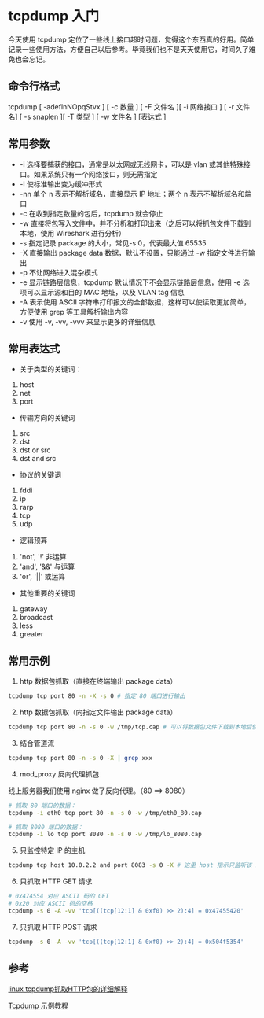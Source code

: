 # tcpdump 入门

今天使用 tcpdump 定位了一些线上接口超时问题，觉得这个东西真的好用。简单记录一些使用方法，方便自己以后参考。毕竟我们也不是天天使用它，时间久了难免也会忘记。

## 命令行格式
tcpdump [ -adeflnNOpqStvx ] [ -c 数量 ] [ -F 文件名 ][ -i 网络接口 ] [ -r 文件名] [ -s snaplen ][ -T 类型 ] [ -w 文件名 ] [表达式 ]

## 常用参数

* -i 选择要捕获的接口，通常是以太网或无线网卡，可以是 vlan 或其他特殊接口。如果系统只有一个网络接口，则无需指定
* -l 使标准输出变为缓冲形式
* -nn 单个 n 表示不解析域名，直接显示 IP 地址；两个 n 表示不解析域名和端口
* -c 在收到指定数量的包后，tcpdump 就会停止
* -w 直接将包写入文件中，并不分析和打印出来（之后可以将抓包文件下载到本地，使用 Wireshark 进行分析）
* -s 指定记录 package 的大小，常见-s 0，代表最大值 65535
* -X 直接输出 package data 数据，默认不设置，只能通过 -w 指定文件进行输出
* -p 不让网络进入混杂模式
* -e 显示链路层信息，tcpdump 默认情况下不会显示链路层信息，使用 -e 选项可以显示源和目的 MAC 地址，以及 VLAN tag 信息
* -A 表示使用 ASCII 字符串打印报文的全部数据，这样可以使读取更加简单，方便使用 grep 等工具解析输出内容
* -v 使用 -v, -vv, -vvv 来显示更多的详细信息

## 常用表达式

* 关于类型的关键词：
1. host
2. net
3. port

* 传输方向的关键词
1. src
2. dst
3. dst or src
4. dst and src

* 协议的关键词
1. fddi
2. ip
3. rarp
4. tcp
5. udp

* 逻辑预算
1. 'not', '!' 非运算
2. 'and', '&&' 与运算
3. 'or', '||' 或运算

* 其他重要的关键词
1. gateway
2. broadcast
3. less
4. greater

## 常用示例

1. http 数据包抓取（直接在终端输出 package data）

```bash
tcpdump tcp port 80 -n -X -s 0 # 指定 80 端口进行输出
```

2. http 数据包抓取（向指定文件输出 package data）

```bash
tcpdump tcp port 80 -n -s 0 -w /tmp/tcp.cap # 可以将数据包文件下载到本地后使用 Wireshark 进行分析
```

3. 结合管道流

```bash
tcpdump tcp port 80 -n -s 0 -X | grep xxx
```

4. mod_proxy 反向代理抓包

线上服务器我们使用 nginx 做了反向代理。（80 ==> 8080）

```bash
# 抓取 80 端口的数据：
tcpdump -i eth0 tcp port 80 -n -s 0 -w /tmp/eth0_80.cap

# 抓取 8080 端口的数据：
tcpdump -i lo tcp port 8080 -n -s 0 -w /tmp/lo_8080.cap
```

5. 只监控特定 IP 的主机

```bash
tcpdump tcp host 10.0.2.2 and port 8083 -s 0 -X # 这里 host 指示只监听该 IP
```

6. 只抓取 HTTP GET 请求

```bash
# 0x474554 对应 ASCII 码的 GET
# 0x20 对应 ASCII 码的空格
tcpdump -s 0 -A -vv 'tcp[((tcp[12:1] & 0xf0) >> 2):4] = 0x47455420'
```

7. 只抓取 HTTP POST 请求

```bash
tcpdump -s 0 -A -vv 'tcp[((tcp[12:1] & 0xf0) >> 2):4] = 0x504f5354'
```

## 参考

[linux tcpdump抓取HTTP包的详细解释](https://blog.51cto.com/u_12295205/3153163)

[Tcpdump 示例教程](https://fuckcloudnative.io/posts/tcpdump-examples/)